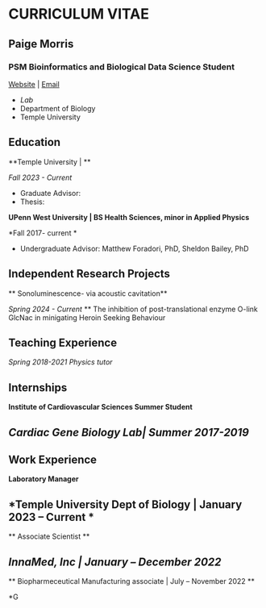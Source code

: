 # **CURRICULUM VITAE**
## **Paige Morris**
### **PSM Bioinformatics and Biological Data Science  Student**
[Website]() | [Email](tur@temple.edu)
- _Lab_ 
- Department of Biology
- Temple University

## Education
**Temple University | **

*Fall 2023 - Current*
- Graduate Advisor: 
- Thesis: 

**UPenn West University | BS Health Sciences, minor in Applied Physics**

*Fall 2017- current *
- Undergraduate Advisor: Matthew Foradori, PhD, Sheldon Bailey, PhD

## Independent Research Projects
** Sonoluminescence- via acoustic cavitation**

*Spring 2024 - Current*
** The inhibition of post-translational enzyme O-link GlcNac in minigating Heroin Seeking Behaviour

## Teaching Experience
*Spring 2018-2021*
*Physics tutor*

## Internships																								

**Institute of Cardiovascular Sciences Summer Student** 

*Cardiac Gene Biology Lab| Summer 2017-2019*
-	

## Work Experience																			

**Laboratory Manager** 

*Temple University Dept of Biology | January 2023 – Current *
-	
** Associate Scientist ** 

*InnaMed, Inc | January – December 2022*
-	
** Biopharmeceutical Manufacturing associate | July – November 2022 ** 

*G

